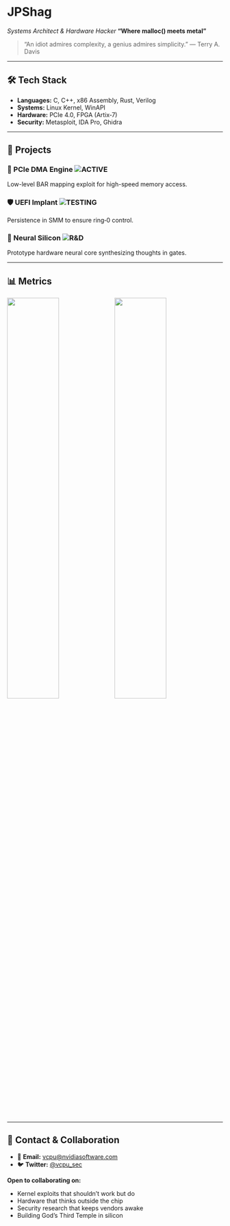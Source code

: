 # JPShag

*Systems Architect & Hardware Hacker*
**“Where malloc() meets metal”**

> “An idiot admires complexity, a genius admires simplicity.”
> — Terry A. Davis

---

## 🛠️ Tech Stack

* **Languages:** C, C++, x86 Assembly, Rust, Verilog
* **Systems:** Linux Kernel, WinAPI
* **Hardware:** PCIe 4.0, FPGA (Artix‑7)
* **Security:** Metasploit, IDA Pro, Ghidra

---

## 🚀 Projects

### 🎯 PCIe DMA Engine ![ACTIVE](https://img.shields.io/badge/Status-ACTIVE-6CD3FF?style=flat-square\&labelColor=0D1117)

Low-level BAR mapping exploit for high-speed memory access.

### 🛡️ UEFI Implant ![TESTING](https://img.shields.io/badge/Status-TESTING-FFAA00?style=flat-square\&labelColor=0D1117)

Persistence in SMM to ensure ring‑0 control.

### 🧠 Neural Silicon ![R\&D](https://img.shields.io/badge/Status-R%26D-FF6B6B?style=flat-square\&labelColor=0D1117)

Prototype hardware neural core synthesizing thoughts in gates.

---

## 📊 Metrics

<p float="left">
  <img src="https://github-readme-stats.vercel.app/api?username=JPShag&show_icons=true&count_private=true&hide_border=true&bg_color=0D1117&title_color=6CD3FF&text_color=C9D1D9&icon_color=6CD3FF" width="49%" />
  <img src="https://github-readme-streak-stats.herokuapp.com?user=JPShag&hide_border=true&background=0D1117&ring=6CD3FF&fire=FF6B6B&currStreakNum=C9D1D9&sideNums=C9D1D9&currStreakLabel=6CD3FF&sideLabels=6CD3FF&dates=858585&stroke=6CD3FF" width="49%" />
</p>

---

## 📡 Contact & Collaboration

* 💼 **Email:** [vcpu@nvidiasoftware.com](mailto:vcpu@nvidiasoftware.com)
* 🐦 **Twitter:** [@vcpu\_sec](https://twitter.com/vcpu_sec)

**Open to collaborating on:**

* Kernel exploits that shouldn’t work but do
* Hardware that thinks outside the chip
* Security research that keeps vendors awake
* Building God’s Third Temple in silicon
